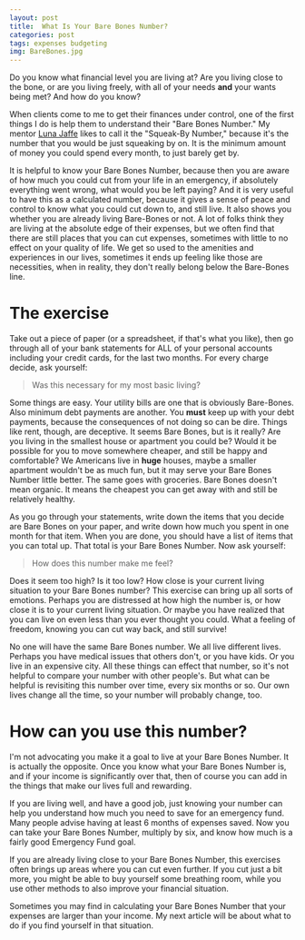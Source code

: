 ```yaml
---
layout: post
title:  What Is Your Bare Bones Number? 
categories: post
tags: expenses budgeting
img: BareBones.jpg
---
```


Do you know what financial level you are living at? Are you living close to the bone, or are you living freely, with all of your needs **and** your wants being met? And how do you know?

When clients come to me to get their finances under control, one of the first things I do is help them to understand their "Bare Bones Number." My mentor [Luna Jaffe](http://www.lunajaffe.com) likes to call it the "Squeak-By Number," because it's the number that you would be just squeaking by on. It is the minimum amount of money you could spend every month, to just barely get by.

<!-- more -->

It is helpful to know your Bare Bones Number, because then you are aware of how much you could cut from your life in an emergency, if absolutely everything went wrong, what would you be left paying? And it is very useful to have this as a calculated number, because it gives a sense of peace and control to know what you could cut down to, and still live. It also shows you whether you are already living Bare-Bones or not. A lot of folks think they are living at the absolute edge of their expenses, but we often find that there are still places that you can cut expenses, sometimes with little to no effect on your  quality of life. We get so used to the amenities and experiences in our lives, sometimes it ends up feeling like those are necessities, when in reality, they don't really belong below the Bare-Bones line.

# The exercise
Take out a piece of paper (or a spreadsheet, if that's what you like), then go through all of your bank statements for ALL of your personal accounts including your credit cards, for the last two months. For every charge decide, ask yourself:

> Was this necessary for my most basic living?

Some things are easy. Your utility bills are one that is obviously Bare-Bones. Also minimum debt payments are another. You **must** keep up with your debt payments, because the consequences of not doing so can be dire. Things like rent, though, are deceptive. It seems Bare Bones, but is it really? Are you living in the smallest house or apartment you could be? Would it be possible for you to move somewhere cheaper, and still be happy and comfortable? We Americans live in **huge** houses, maybe a smaller apartment wouldn't be as much fun, but it may serve your Bare Bones Number little better. The same goes with groceries. Bare Bones doesn't mean organic. It means the cheapest you can get away with and still be relatively healthy.

As you go through your statements, write down the items that you decide are Bare Bones on your paper, and write down how much you spent in one month for that item. When you are done, you should have a list of items that you can total up. That total is your Bare Bones Number. Now ask yourself:

> How does this number make me feel?

Does it seem too high? Is it too low? How close is your current living situation to your Bare Bones number? This exercise can bring up all sorts of emotions. Perhaps you are distressed at how high the number is, or how close it is to your current living situation. Or maybe you have realized that you can live on even less than you ever thought you could. What a feeling of freedom, knowing you can cut way back, and still survive!

No one will have the same Bare Bones number. We all live different lives. Perhaps you have medical issues that others don't, or you have kids. Or you live in an expensive city. All these things can effect that number, so it's not helpful to compare your number with other people's. But what can be helpful is revisiting this number over time, every six months or so. Our own lives change all the time, so your number will probably change, too.

# How can you use this number?
I'm not advocating you make it a goal to live at your Bare Bones Number. It is actually the opposite. Once you know what your Bare Bones Number is, and if your income is significantly over that, then of course you can add in the things that make our lives full and rewarding.

If you are living well, and have a good job, just knowing your number can help you understand how much you need to save for an emergency fund. Many people advise having at least 6 months of expenses saved. Now you can take your Bare Bones Number, multiply by six, and know how much is a fairly good Emergency Fund goal.

If you are already living close to your Bare Bones Number, this exercises often brings up areas where you can cut even further. If you cut just a bit more, you might be able to buy yourself some breathing room, while you use other methods to also improve your financial situation.

Sometimes you may find in calculating your Bare Bones Number that your expenses are larger than your income. My next article will be about what to do if you find yourself in that situation.